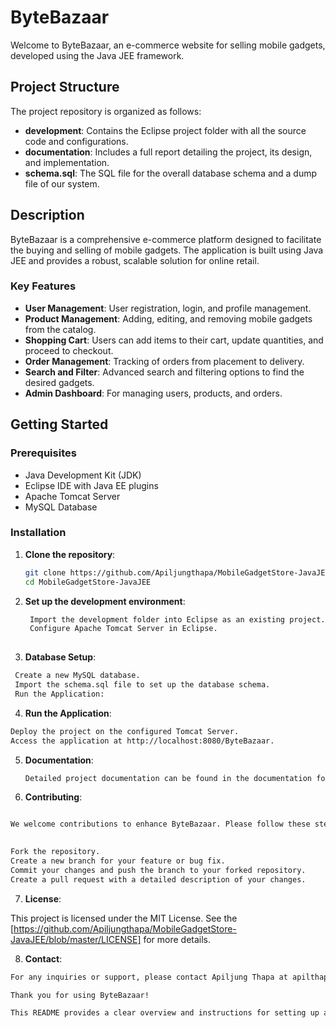 # ByteBazaar

Welcome to ByteBazaar, an e-commerce website for selling mobile gadgets, developed using the Java JEE framework.

## Project Structure

The project repository is organized as follows:

- **development**: Contains the Eclipse project folder with all the source code and configurations.
- **documentation**: Includes a full report detailing the project, its design, and implementation.
- **schema.sql**: The SQL file for the overall database schema and a dump file of our system.

## Description

ByteBazaar is a comprehensive e-commerce platform designed to facilitate the buying and selling of mobile gadgets. The application is built using Java JEE and provides a robust, scalable solution for online retail.

### Key Features

- **User Management**: User registration, login, and profile management.
- **Product Management**: Adding, editing, and removing mobile gadgets from the catalog.
- **Shopping Cart**: Users can add items to their cart, update quantities, and proceed to checkout.
- **Order Management**: Tracking of orders from placement to delivery.
- **Search and Filter**: Advanced search and filtering options to find the desired gadgets.
- **Admin Dashboard**: For managing users, products, and orders.

## Getting Started

### Prerequisites

- Java Development Kit (JDK)
- Eclipse IDE with Java EE plugins
- Apache Tomcat Server
- MySQL Database

### Installation

1. **Clone the repository**:
   ```bash
   git clone https://github.com/Apiljungthapa/MobileGadgetStore-JavaJEE.git
   cd MobileGadgetStore-JavaJEE


2. **Set up the development environment**:
   ```bash 
    Import the development folder into Eclipse as an existing project.
    Configure Apache Tomcat Server in Eclipse.
  
3. **Database Setup**:
  ```bash
   Create a new MySQL database.
   Import the schema.sql file to set up the database schema.
   Run the Application:
   ```
4. **Run the Application**:
  ```bash
  Deploy the project on the configured Tomcat Server.
  Access the application at http://localhost:8080/ByteBazaar.
   ```

5. **Documentation**:
   ```bash
   Detailed project documentation can be found in the documentation folder. This includes the project report, design diagrams, and user manuals.
   ```
6. **Contributing**:
   
 ```bash

We welcome contributions to enhance ByteBazaar. Please follow these steps to contribute:
   

 Fork the repository.
 Create a new branch for your feature or bug fix.
 Commit your changes and push the branch to your forked repository.
 Create a pull request with a detailed description of your changes.
```

7. **License**:

This project is licensed under the MIT License. See the [https://github.com/Apiljungthapa/MobileGadgetStore-JavaJEE/blob/master/LICENSE] for more details.


8. **Contact**:
```bash
For any inquiries or support, please contact Apiljung Thapa at apilthapa87@gmail.com.

Thank you for using ByteBazaar!

This README provides a clear overview and instructions for setting up and contributing to the project.
```
